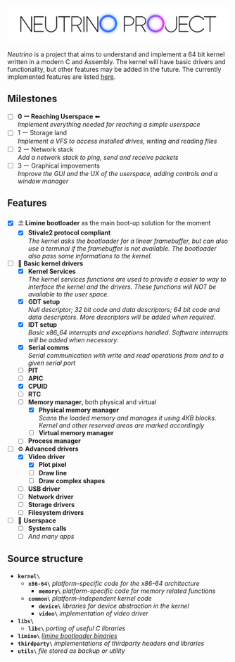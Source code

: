 ### ![Neutrino Kernel Project](./utils/logo.png)
*Neutrino* is a project that aims to understand and implement a 64 bit kernel written in a modern C and Assembly. The kernel will have basic drivers and functionality, but other features may be added in the future. The currently implemented features are listed [here](#Features). 

## Milestones
- [ ] **0 ー Reaching Userspace** ⬅   
    *Implement everything needed for reaching a simple userspace*
- [ ] 1 ー Storage land   
    *Implement a VFS to access installed drives, writing and reading files*
- [ ] 2 ー Network stack   
    *Add a network stack to ping, send and receive packets*
- [ ] 3 ー Graphical impovements   
    *Improve the GUI and the UX of the userspace, adding controls and a window manager*

## Features
- [x] ⛱ **Limine bootloader** as the main boot-up solution for the moment
    - [x] **Stivale2 protocol compliant**   
        *The kernel asks the bootloader for a linear framebuffer, but can also use a terminal if the framebuffer is not available. The bootloader also pass some informations to the kernel.*

- [ ] 🌳 **Basic kernel drivers**
    - [x] **Kernel Services**   
        *The kernel services functions are used to provide a easier to way to interface the kernel and the drivers. These functions will NOT be available to the user space.*
    - [x] **GDT setup**   
        *Null descriptor; 32 bit code and data descriptors; 64 bit code and data descriptors. More descriptors will be added when required.*
    - [x] **IDT setup**   
        *Basic x86_64 interrupts and exceptions handled. Software interrupts will be added when necessary.*
    - [x] **Serial comms**   
        *Serial communication with write and read operations from and to a given serial port*
    - [ ] **PIT**
    - [ ] **APIC**
    - [x] **CPUID** 
    - [ ] **RTC**
    - [ ] **Memory manager**, both physical and virtual
        - [x] **Physical memory manager**   
            *Scans the loaded memory and manages it using 4KB blocks. Kernel and other reserved areas are marked accordingly*
        - [ ] **Virtual memory manager**
    - [ ] **Process manager**

- [ ] ⚙ **Advanced drivers**
    - [x] **Video driver**
        - [x] **Plot pixel**
        - [ ] **Draw line**
        - [ ] **Draw complex shapes**
    - [ ] **USB driver**
    - [ ] **Network driver**
    - [ ] **Storage drivers**
    - [ ] **Filesystem drivers**

- [ ] 👤 **Userspace**
    - [ ] **System calls**
    - [ ] *And many apps*

## Source structure
- **`kernel\`**
    - **`x86-64\`** _platform-specific code for the x86-64 architecture_
        - **`memory\`** _platform-specific code for memory related functions_
    - **`common\`** _platform-independent kernel code_
        - **`device\`** _libraries for device abstraction in the kernel_
        - **`video\`** _implementation of video driver_
- **`libs\`**
    - **`libc\`** _porting of useful C libraries_
- **`limine\`** [_limine bootloader binaries_](https://github.com/limine-bootloader/limine/tree/v2.0-branch-binary)
- **`thirdparty\`** _implementations of thirdparty headers and libraries_
- **`utils\`** _file stored as backup or utility_